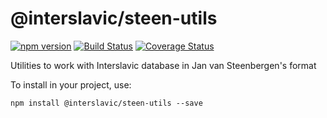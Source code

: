 # @interslavic/steen-utils

[![npm version](https://badge.fury.io/js/%40interslavic%2Fsteen-utils.svg)](https://badge.fury.io/js/%40interslavic%2Fsteen-utils)
[![Build Status](https://github.com/medzuslovjansky/steen-utils/actions/workflows/ci.yml/badge.svg)](https://github.com/medzuslovjansky/steen-utils/actions/workflows/ci.yml)
[![Coverage Status](https://coveralls.io/repos/github/medzuslovjansky/steen-utils/badge.svg?branch=main)](https://coveralls.io/github/medzuslovjansky/steen-utils?branch=main)

Utilities to work with Interslavic database in Jan van Steenbergen's format

To install in your project, use:

```
npm install @interslavic/steen-utils --save
```
